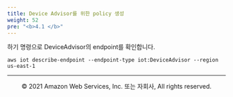 ```yaml
---
title: Device Advisor를 위한 policy 생성
weight: 52
pre: "<b>4.1 </b>"
---
```


하기 명령으로 DeviceAdvisor의 endpoint를 확인합니다.

```
aws iot describe-endpoint --endpoint-type iot:DeviceAdvisor --region us-east-1
```

---
<p align="center">
© 2021 Amazon Web Services, Inc. 또는 자회사, All rights reserved.
</p>